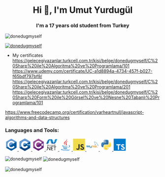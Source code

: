 <h1 align="center">Hi 👋, I'm Umut Yurdugül</h1>
<h3 align="center">I'm a 17 years old student from Turkey</h3>

<p align="left"> <img src="https://komarev.com/ghpvc/?username=donedugmyself&label=Profile%20views&color=0e75b6&style=flat" alt="donedugmyself" /> </p>

<p align="left"> <a href="https://github.com/ryo-ma/github-profile-trophy"><img src="https://github-profile-trophy.vercel.app/?username=donedugmyself" alt="donedugmyself" /></a> </p>



- My certificates  https://gelecegiyazanlar.turkcell.com.tr/kisi/belge/donedugmyself/C%20Sharp%20ile%20Algoritma%20ve%20Programlama/101 https://www.udemy.com/certificate/UC-a1d8894a-4734-457f-b027-f65bdf797bf9/ 
 https://gelecegiyazanlar.turkcell.com.tr/kisi/belge/donedugmyself/C%20Sharp%20ile%20Algoritma%20ve%20Programlama/201 
https://gelecegiyazanlar.turkcell.com.tr/kisi/belge/donedugmyself/C%20Sharp%20Form%20ile%20Görsel%20ve%20Nesne%20Tabanlı%20Programlama/101

https://www.freecodecamp.org/certification/varheartnull/javascript-algorithms-and-data-structures

<p align="left">
</p>

<h3 align="left">Languages and Tools:</h3>
<p align="left"> <a href="https://www.cprogramming.com/" target="_blank" rel="noreferrer"> <img src="https://raw.githubusercontent.com/devicons/devicon/master/icons/c/c-original.svg" alt="c" width="40" height="40"/> </a> <a href="https://www.w3schools.com/cpp/" target="_blank" rel="noreferrer"> <img src="https://raw.githubusercontent.com/devicons/devicon/master/icons/cplusplus/cplusplus-original.svg" alt="cplusplus" width="40" height="40"/> </a> <a href="https://www.w3schools.com/cs/" target="_blank" rel="noreferrer"> <img src="https://raw.githubusercontent.com/devicons/devicon/master/icons/csharp/csharp-original.svg" alt="csharp" width="40" height="40"/> </a> <a href="https://dotnet.microsoft.com/" target="_blank" rel="noreferrer"> <img src="https://raw.githubusercontent.com/devicons/devicon/master/icons/dot-net/dot-net-original-wordmark.svg" alt="dotnet" width="40" height="40"/> </a> <a href="https://www.java.com" target="_blank" rel="noreferrer"> <img src="https://raw.githubusercontent.com/devicons/devicon/master/icons/java/java-original.svg" alt="java" width="40" height="40"/> </a> <a href="https://developer.mozilla.org/en-US/docs/Web/JavaScript" target="_blank" rel="noreferrer"> <img src="https://raw.githubusercontent.com/devicons/devicon/master/icons/javascript/javascript-original.svg" alt="javascript" width="40" height="40"/> </a> <a href="https://www.mysql.com/" target="_blank" rel="noreferrer"> <img src="https://raw.githubusercontent.com/devicons/devicon/master/icons/mysql/mysql-original-wordmark.svg" alt="mysql" width="40" height="40"/> </a> <a href="https://www.python.org" target="_blank" rel="noreferrer"> <img src="https://raw.githubusercontent.com/devicons/devicon/master/icons/python/python-original.svg" alt="python" width="40" height="40"/> </a> <a href="https://www.typescriptlang.org/" target="_blank" rel="noreferrer"> <img src="https://raw.githubusercontent.com/devicons/devicon/master/icons/typescript/typescript-original.svg" alt="typescript" width="40" height="40"/> </a> </p>

<p><img align="left" src="https://github-readme-stats.vercel.app/api/top-langs?username=donedugmyself&show_icons=true&locale=en&layout=compact" alt="donedugmyself" /></p>

<p>&nbsp;<img align="center" src="https://github-readme-stats.vercel.app/api?username=donedugmyself&show_icons=true&locale=en" alt="donedugmyself" /></p>

<p><img align="center" src="https://github-readme-streak-stats.herokuapp.com/?user=donedugmyself&" alt="donedugmyself" /></p>
